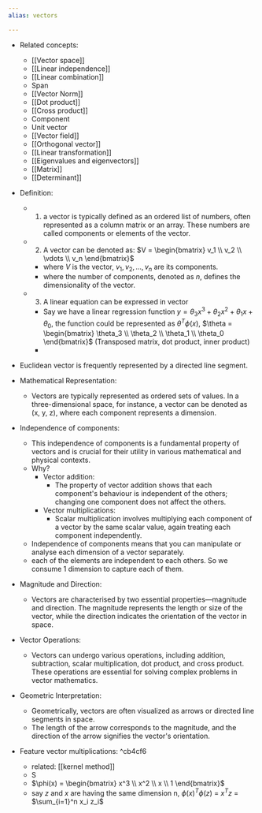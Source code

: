 ```yaml
---
alias: vectors

---
```



- Related concepts:
	- [[Vector space]]
	- [[Linear independence]]
	- [[Linear combination]]
	- Span
	- [[Vector Norm]]
	- [[Dot product]] 
	- [[Cross product]]
	- Component
	- Unit vector
	- [[Vector field]]
	- [[Orthogonal vector]]
	- [[Linear transformation]]
	- [[Eigenvalues and eigenvectors]]
	- [[Matrix]]
	- [[Determinant]]

- Definition:
	- 1. a vector is typically defined as an ordered list of numbers, often represented as a column matrix or an array. These numbers are called components or elements of the vector. 
	- 2. A vector can be denoted as: $V = \begin{bmatrix} v_1 \\ v_2 \\ \vdots \\ v_n \end{bmatrix}$
		- where $V$ is the vector, $v_1, v_2, \dots, v_n$ are its components. 
		- where the number of components, denoted as $n$, defines the dimensionality of the vector.
	- 3. A linear equation can be expressed in vector
		- Say we have a linear regression function $y = \theta_3 x^3 + \theta_2 x^2 + \theta_1 x + \theta_0$, the function could be represented as $\theta^T\phi(x)$, $\theta = \begin{bmatrix} \theta_3 \\ \theta_2 \\ \theta_1 \\ \theta_0 \end{bmatrix}$ (Transposed matrix, dot product, inner product)
		- 
- Euclidean vector is frequently represented by a directed line segment. 
- Mathematical Representation: 
	- Vectors are typically represented as ordered sets of values. In a three-dimensional space, for instance, a vector can be denoted as (x, y, z), where each component represents a dimension.
- Independence of components:
	- This independence of components is a fundamental property of vectors and is crucial for their utility in various mathematical and physical contexts.
	- Why?
		- Vector addition:
			- The property of vector addition shows that each component's behaviour is independent of the others; changing one component does not affect the others.
		- Vector multiplications:
			- Scalar multiplication involves multiplying each component of a vector by the same scalar value, again treating each component independently. 
	- Independence of components means that you can manipulate or analyse each dimension of a vector separately.
	- each of the elements are independent to each others. So we consume 1 dimension to capture each of them.
- Magnitude and Direction: 
	- Vectors are characterised by two essential properties—magnitude and direction. The magnitude represents the length or size of the vector, while the direction indicates the orientation of the vector in space.
- Vector Operations: 
	- Vectors can undergo various operations, including addition, subtraction, scalar multiplication, dot product, and cross product. These operations are essential for solving complex problems in vector mathematics.
- Geometric Interpretation: 
	- Geometrically, vectors are often visualized as arrows or directed line segments in space. 
	- The length of the arrow corresponds to the magnitude, and the direction of the arrow signifies the vector's orientation.


- Feature vector multiplications: ^cb4cf6
	- related: [[kernel method]]
	- S
	- $\phi(x) = \begin{bmatrix} x^3 \\ x^2 \\ x \\ 1 \end{bmatrix}$
	-  say $z$ and $x$ are having the same dimension n, $\phi(x)^T\phi(z)$ = $x^Tz$  = $\sum_{i=1}^n x_i z_i$


